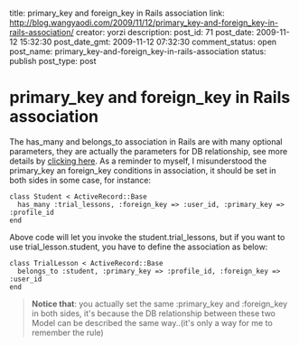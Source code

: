 title: primary_key and foreign_key in Rails association
link: http://blog.wangyaodi.com/2009/11/12/primary_key-and-foreign_key-in-rails-association/
creator: yorzi
description: 
post_id: 71
post_date: 2009-11-12 15:32:30
post_date_gmt: 2009-11-12 07:32:30
comment_status: open
post_name: primary_key-and-foreign_key-in-rails-association
status: publish
post_type: post

# primary_key and foreign_key in Rails association

The has_many and belongs_to association in Rails are with many optional parameters, they are actually the parameters for DB relationship, see more details by [clicking here](http://api.rubyonrails.org/classes/ActiveRecord/Associations/ClassMethods.html). As a reminder to myself, I misunderstood the primary_key an foreign_key conditions in association, it should be set in both sides in some case, for instance: 
    
    
    class Student < ActiveRecord::Base
      has_many :trial_lessons, :foreign_key => :user_id, :primary_key => :profile_id
    end
    

Above code will let you invoke the student.trial_lessons, but if you want to use trial_lesson.student, you have to define the association as below: 
    
    
    class TrialLesson < ActiveRecord::Base
      belongs_to :student, :primary_key => :profile_id, :foreign_key => :user_id
    end
    

> **Notice that**: you actually set the same :primary_key and :foreign_key in both sides, it's because the DB relationship between these two Model can be described the same way..(it's only a way for me to remember the rule)